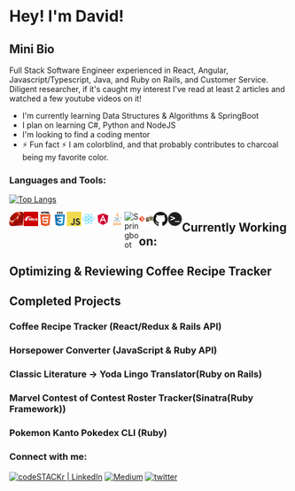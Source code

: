 # Hey! I'm David!
## Mini Bio
Full Stack Software Engineer experienced in React, Angular, Javascript/Typescript, Java, and Ruby on Rails, and Customer Service. Diligent researcher, if it's caught my interest I've read at least 2 articles and watched a few youtube videos on it!

- I'm currently learning Data Structures & Algorithms & SpringBoot
- I plan on learning C#, Python and NodeJS
- I'm looking to find a coding mentor
- ⚡ Fun fact ⚡ I am colorblind, and that probably contributes to charcoal being my favorite color.
 
### Languages and Tools:

[![Top Langs](https://github-readme-stats.vercel.app/api/top-langs/?username=david-p-molina&layout=compact)](https://github.com/anuraghazra/github-readme-stats)
<br />

<!-- <img align="left" alt="Eclipse" width="26px" src="https://raw.githubusercontent.com/github/explore/80688e429a7d4ef2fca1e82350fe8e3517d3494d/topics/eclipse/eclipse.png" /> -->
<img align="left" alt="Ruby" width="26px" src="https://raw.githubusercontent.com/github/explore/80688e429a7d4ef2fca1e82350fe8e3517d3494d/topics/ruby/ruby.png" />
<img align="left" alt="Rails" width="26px" src="https://raw.githubusercontent.com/github/explore/80688e429a7d4ef2fca1e82350fe8e3517d3494d/topics/rails/rails.png" />
<img align="left" alt="HTML5" width="26px" src="https://raw.githubusercontent.com/github/explore/80688e429a7d4ef2fca1e82350fe8e3517d3494d/topics/html/html.png" />
<img align="left" alt="CSS3" width="26px" src="https://raw.githubusercontent.com/github/explore/80688e429a7d4ef2fca1e82350fe8e3517d3494d/topics/css/css.png" />
<img align="left" alt="JavaScript" width="26px" src="https://raw.githubusercontent.com/github/explore/80688e429a7d4ef2fca1e82350fe8e3517d3494d/topics/javascript/javascript.png" />
<img align="left" alt="React" width="26px" src="https://raw.githubusercontent.com/github/explore/80688e429a7d4ef2fca1e82350fe8e3517d3494d/topics/react/react.png" />
<img align="left" alt="Angular" width="26px" src="https://raw.githubusercontent.com/github/explore/80688e429a7d4ef2fca1e82350fe8e3517d3494d/topics/angular/angular.png" />
<img align="left" alt="Java" width="26px" src="https://raw.githubusercontent.com/github/explore/80688e429a7d4ef2fca1e82350fe8e3517d3494d/topics/java/java.png" />
<img align="left" alt="Springboot" width="26px" src="https://raw.githubusercontent.com/github/explore/80688e429a7d4ef2fca1e82350fe8e3517d3494d/topics/springboot/springboot.png" />
<img align="left" alt="Git" width="26px" src="https://raw.githubusercontent.com/github/explore/80688e429a7d4ef2fca1e82350fe8e3517d3494d/topics/git/git.png" />
<img align="left" alt="GitHub" width="26px" src="https://raw.githubusercontent.com/github/explore/78df643247d429f6cc873026c0622819ad797942/topics/github/github.png" />
<img align="left" alt="Terminal" width="26px" src="https://raw.githubusercontent.com/github/explore/80688e429a7d4ef2fca1e82350fe8e3517d3494d/topics/terminal/terminal.png" />

##
## Currently Working on:
## Optimizing & Reviewing Coffee Recipe Tracker

## Completed Projects
### Coffee Recipe Tracker (React/Redux & Rails API)
### Horsepower Converter (JavaScript & Ruby API)
### Classic Literature -> Yoda Lingo Translator(Ruby on Rails)
### Marvel Contest of Contest Roster Tracker(Sinatra(Ruby Framework))
### Pokemon Kanto Pokedex CLI (Ruby)

### Connect with me:

[<img align="center" alt="codeSTACKr | LinkedIn" width="30px" src="https://cdn.jsdelivr.net/npm/simple-icons@v3/icons/linkedin.svg" />][linkedin]
[<img align="center" alt="Medium" width="80" src="https://github.com/melanieshi0120/melanieshi0120/blob/master/medium.ico" />][medium]
[<img align="center" alt="twitter" width="30px" src="https://cdn.jsdelivr.net/npm/simple-icons@3.13.0/icons/twitter.svg" />][twitter]




<!-- resources: -->
<!-- https://github.com/abhisheknaiidu/awesome-github-profile-readme/#tools -->

[linkedin]: https://linkedin.com/in/david-p-molina/
[medium]: https://david-p-molina.medium.com/
[twitter]: https://twitter.com/DavidPMolina_SE
